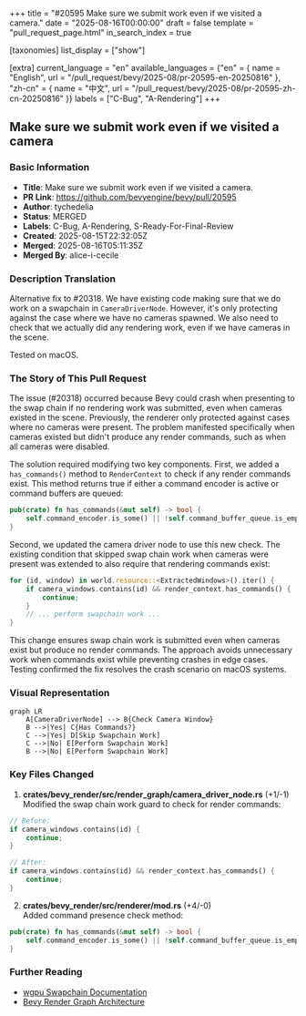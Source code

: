 +++
title = "#20595 Make sure we submit work even if we visited a camera."
date = "2025-08-16T00:00:00"
draft = false
template = "pull_request_page.html"
in_search_index = true

[taxonomies]
list_display = ["show"]

[extra]
current_language = "en"
available_languages = {"en" = { name = "English", url = "/pull_request/bevy/2025-08/pr-20595-en-20250816" }, "zh-cn" = { name = "中文", url = "/pull_request/bevy/2025-08/pr-20595-zh-cn-20250816" }}
labels = ["C-Bug", "A-Rendering"]
+++

## Make sure we submit work even if we visited a camera

### Basic Information
- **Title**: Make sure we submit work even if we visited a camera.
- **PR Link**: https://github.com/bevyengine/bevy/pull/20595
- **Author**: tychedelia
- **Status**: MERGED
- **Labels**: C-Bug, A-Rendering, S-Ready-For-Final-Review
- **Created**: 2025-08-15T22:32:05Z
- **Merged**: 2025-08-16T05:11:35Z
- **Merged By**: alice-i-cecile

### Description Translation
Alternative fix to #20318. We have existing code making sure that we do work on a swapchain in `CameraDriverNode`. However, it's only protecting against the case where we have no cameras spawned. We also need to check that we actually did any rendering work, even if we have cameras in the scene.

Tested on macOS.

### The Story of This Pull Request

The issue (#20318) occurred because Bevy could crash when presenting to the swap chain if no rendering work was submitted, even when cameras existed in the scene. Previously, the renderer only protected against cases where no cameras were present. The problem manifested specifically when cameras existed but didn't produce any render commands, such as when all cameras were disabled.

The solution required modifying two key components. First, we added a `has_commands()` method to `RenderContext` to check if any render commands exist. This method returns true if either a command encoder is active or command buffers are queued:

```rust
pub(crate) fn has_commands(&mut self) -> bool {
    self.command_encoder.is_some() || !self.command_buffer_queue.is_empty()
}
```

Second, we updated the camera driver node to use this new check. The existing condition that skipped swap chain work when cameras were present was extended to also require that rendering commands exist:

```rust
for (id, window) in world.resource::<ExtractedWindows>().iter() {
    if camera_windows.contains(id) && render_context.has_commands() {
        continue;
    }
    // ... perform swapchain work ...
}
```

This change ensures swap chain work is submitted even when cameras exist but produce no render commands. The approach avoids unnecessary work when commands exist while preventing crashes in edge cases. Testing confirmed the fix resolves the crash scenario on macOS systems.

### Visual Representation

```mermaid
graph LR
    A[CameraDriverNode] --> B{Check Camera Window}
    B -->|Yes| C{Has Commands?}
    C -->|Yes| D[Skip Swapchain Work]
    C -->|No| E[Perform Swapchain Work]
    B -->|No| E[Perform Swapchain Work]
```

### Key Files Changed

1. **crates/bevy_render/src/render_graph/camera_driver_node.rs** (+1/-1)  
   Modified the swap chain work guard to check for render commands:
```rust
// Before:
if camera_windows.contains(id) {
    continue;
}

// After:
if camera_windows.contains(id) && render_context.has_commands() {
    continue;
}
```

2. **crates/bevy_render/src/renderer/mod.rs** (+4/-0)  
   Added command presence check method:
```rust
pub(crate) fn has_commands(&mut self) -> bool {
    self.command_encoder.is_some() || !self.command_buffer_queue.is_empty()
}
```

### Further Reading
- [wgpu Swapchain Documentation](https://docs.rs/wgpu/latest/wgpu/struct.Surface.html#method.get_current_texture)
- [Bevy Render Graph Architecture](https://bevyengine.org/learn/book/getting-started/rendering/)